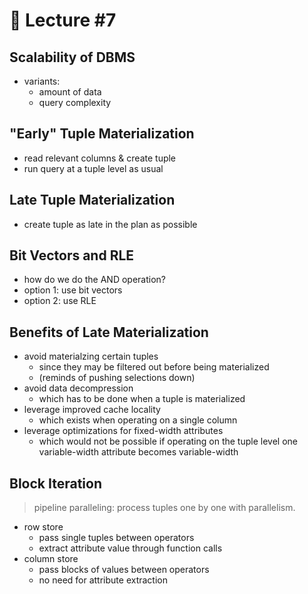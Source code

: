 📕 Lecture #7
===

## Scalability of DBMS
- variants:
	- amount of data
	- query complexity

## "Early" Tuple Materialization
- read relevant columns & create tuple
- run query at a tuple level as usual

## Late Tuple Materialization
- create tuple as late in the plan as possible

## Bit Vectors and RLE
- how do we do the AND operation?
- option 1: use bit vectors
- option 2: use RLE

## Benefits of Late Materialization
- avoid materialzing certain tuples
	- since they may be filtered out before being materialized
	- (reminds of pushing selections down)
- avoid data decompression
	- which has to be done when a tuple is materialized
- leverage improved cache locality
	- which exists when operating on a single column
- leverage optimizations for fixed-width attributes
	- which would not be possible if operating on the tuple level one variable-width attribute becomes variable-width

## Block Iteration
> pipeline paralleling: process tuples one by one with parallelism. 
- row store
	- pass single tuples between operators
	- extract attribute value through function calls
- column store
	- pass blocks of values between operators
	- no need for attribute extraction